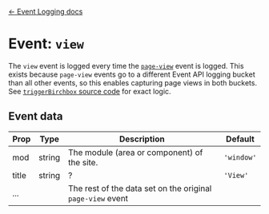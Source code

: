 [← Event Logging docs](/docs/guides/event-logging)

# Event: `view`

The `view` event is logged every time the [`page-view`](/docs/guides/event-logging/events/page-view.md) event is logged. This exists because `page-view` events go to a different Event API logging bucket than all other events, so this enables capturing page views in both buckets. See [`triggerBirchbox` source code](/src/utils/logging/birchbox.js) for exact logic.

## Event data

Prop|Type|Description|Default
---|---|---|---
mod|string|The module (area or component) of the site.|`'window'`
title|string|?|`'View'`
...||The rest of the data set on the original `page-view` event|
